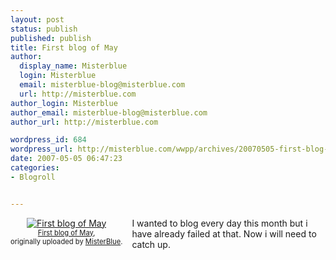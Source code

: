```yaml
---
layout: post
status: publish
published: publish
title: First blog of May
author:
  display_name: Misterblue
  login: Misterblue
  email: misterblue-blog@misterblue.com
  url: http://misterblue.com
author_login: Misterblue
author_email: misterblue-blog@misterblue.com
author_url: http://misterblue.com

wordpress_id: 684
wordpress_url: http://misterblue.com/wwpp/archives/20070505-first-blog-of-may
date: 2007-05-05 06:47:23
categories:
- Blogroll


---
```

<style type="text/css">
.flickr-photo { }
.flickr-frame { float: left; text-align: center; margin-right: 15px; margin-bottom: 15px; }
.flickr-caption { font-size: 0.8em; margin-top: 0px; }
</style>

<div class="flickr-frame">
	<a href="http://www.flickr.com/photos/misterblue/485755176/" title="photo sharing"><img src="http://farm1.static.flickr.com/216/485755176_00c55f3af2_m.jpg" class="flickr-photo" alt="First blog of May" /></a><br />
	<span class="flickr-caption">
		<a href="http://www.flickr.com/photos/misterblue/485755176/">First blog of May</a>,<br /> originally uploaded by <a href="http://www.flickr.com/people/misterblue/">MisterBlue</a>.
	</span>
</div>
I wanted to blog every day this month but i have already failed at that. Now i will need to catch up.
<br clear="all" />
